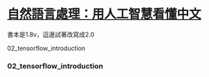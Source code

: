 
# [自然語言處理：用人工智慧看懂中文](https://www.books.com.tw/products/0010774772) 
書本是1.8v，這邊試著改寫成2.0

02_tensorflow_introduction   



### 02_tensorflow_introduction


